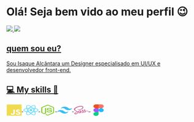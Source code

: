 # Olá! Seja bem vido ao meu perfil 😉

<a href="https://github.com/BatatinhasFitas">
<img height="150em" src="https://github-readme-stats.vercel.app/api?username=IsaqueAlcantaraDev&show_icons=true&theme=onedark&include_all_commits=true&count_private=true"/>
<img height="150em" src="https://github-readme-stats.vercel.app/api/top-langs/?username=IsaqueAlcantaraDev&layout=compact&langs_count=7&theme=onedark"/>

## quem sou eu?
Sou Isaque Alcântara um Designer especialisado em UI/UX e desenvolvedor front-end.

## 💻 My skills 🧠
<a href="https://developer.mozilla.org/pt-BR/docs/Web/JavaScript" target="_blank">
  <img align="center" height="30" width="40" src="https://raw.githubusercontent.com/devicons/devicon/master/icons/javascript/javascript-plain.svg">
</a>
<a href="https://pt-br.reactjs.org" target="_blank">
  <img align="center" height="30" width="40" src="https://raw.githubusercontent.com/devicons/devicon/2ae2a900d2f041da66e950e4d48052658d850630/icons/react/react-original.svg">
</a>
<a href="https://nodejs.org/pt-br/" target="_blank">
  <img align="center" height="30" width="40" src="https://github.com/devicons/devicon/blob/master/icons/nodejs/nodejs-original.svg">
</a>
<a href="https://tailwindcss.com" target="_blank">
  <img align="center" height="30" width="40" src="https://github.com/devicons/devicon/blob/master/icons/tailwindcss/tailwindcss-plain.svg">
</a>
<a href="https://sass-lang.com target="_blank">
  <img align="center" height="30" width="40" src="https://github.com/devicons/devicon/blob/master/icons/sass/sass-original.svg">
</a>
<a href="https://www.figma.com" target="_blank">
  <img align="center" height="30" width="40" src="https://github.com/devicons/devicon/blob/master/icons/figma/figma-original.svg">
</a>
